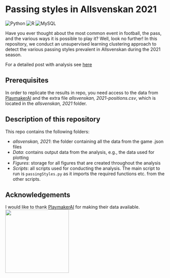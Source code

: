 # Passing styles in Allsvenskan 2021

![Python](https://img.shields.io/badge/python-3670A0?style=for-the-badge&logo=python&logoColor=ffdd54) ![R](https://img.shields.io/badge/r-%23276DC3.svg?style=for-the-badge&logo=r&logoColor=white) ![MySQL](https://img.shields.io/badge/MySQL-005C84?style=for-the-badge&logo=mysql&logoColor=white)

Have you ever thought about the most common event in football, the pass, and the various ways it is possible to play it? Well, look no further!
In this repository, we conduct an unsupervised learning clustering approach to detect the various passing styles prevalent in Allsvenskan during the 2021 season.

For a detailed post with analysis see [here](https://safvenberger.github.io/blog/passing-styles-in-allsvenskan-2021) 

## Prerequisites
In order to replicate the results in repo, you need access to the data from [PlaymakerAI](https://twitter.com/playmakerai) and the extra file *allsvenskan, 2021-positions.csv*, which is located in the *allsvenskan, 2021* folder.

## Description of this repository
This repo contains the following folders:

- *allsvenskan, 2021*: the folder containing all the data from the game .json files
- *Data*: contains output data from the analysis, e.g., the data used for plotting
- *Figures*: storage for all figures that are created throughout the analysis 
- *Scripts*: all scripts used for conducting the analysis. The main script to run is ```passingStyles.py``` as it imports the required functions etc. from the other scripts.

## Acknowledgements
I would like to thank [PlaymakerAI](https://twitter.com/playmakerai) for making their data available.
<img src="https://drive.google.com/uc?id=132cTHOhFloLxc3-2B-qmgQlxGsWN0KS7" width="200" height="200" />
